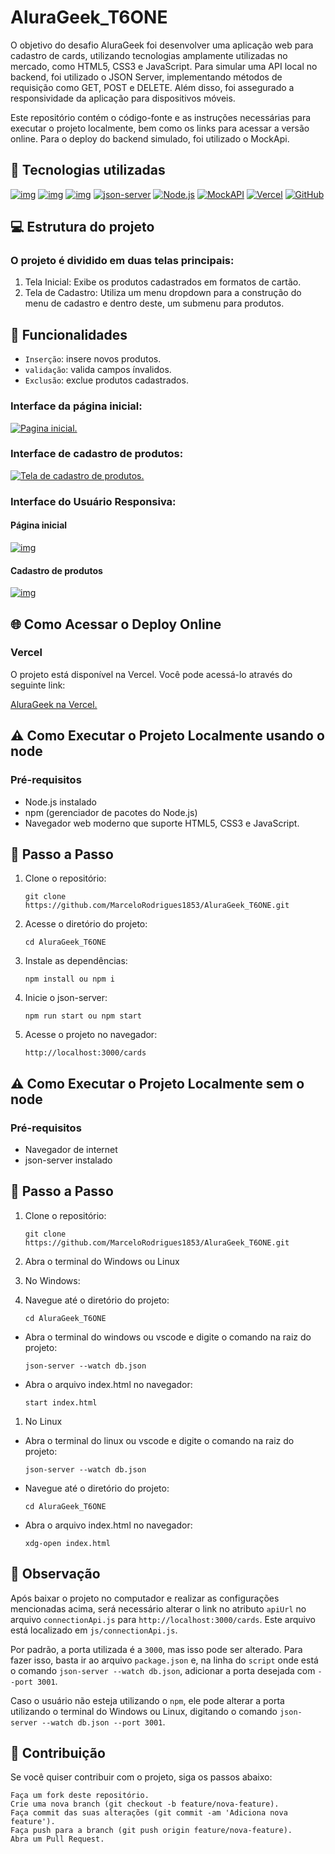 # AluraGeek_T6ONE



O objetivo do desafio AluraGeek foi desenvolver uma aplicação web para cadastro de cards, utilizando tecnologias amplamente utilizadas no mercado, como HTML5, CSS3 e JavaScript. Para simular uma API local no backend, foi utilizado o JSON Server, implementando métodos de requisição como GET, POST e DELETE. Além disso, foi assegurado a responsividade da aplicação para dispositivos móveis.

Este repositório contém o código-fonte e as instruções necessárias para executar o projeto localmente, bem como os links para acessar a versão online. Para o deploy do backend simulado, foi utilizado o MockApi.

## 💫 Tecnologias utilizadas



[![img](https://camo.githubusercontent.com/487750ccb0f88a2b1b386d03c6cbb1c1d2ebe0328b516a7334145784944d865b/68747470733a2f2f696d672e736869656c64732e696f2f62616467652f48544d4c352d6533346332363f7374796c653d666f722d7468652d6261646765266c6f676f3d68746d6c35266c6f676f436f6c6f723d7768697465)](https://camo.githubusercontent.com/487750ccb0f88a2b1b386d03c6cbb1c1d2ebe0328b516a7334145784944d865b/68747470733a2f2f696d672e736869656c64732e696f2f62616467652f48544d4c352d6533346332363f7374796c653d666f722d7468652d6261646765266c6f676f3d68746d6c35266c6f676f436f6c6f723d7768697465) [![img](https://camo.githubusercontent.com/e4cfd167f46f33b8cc87c691ed61d960a2485c03af54e39d43b10df56fed95a3/68747470733a2f2f696d672e736869656c64732e696f2f62616467652f435353332d3236346465343f7374796c653d666f722d7468652d6261646765266c6f676f3d63737333266c6f676f436f6c6f723d7768697465)](https://camo.githubusercontent.com/e4cfd167f46f33b8cc87c691ed61d960a2485c03af54e39d43b10df56fed95a3/68747470733a2f2f696d672e736869656c64732e696f2f62616467652f435353332d3236346465343f7374796c653d666f722d7468652d6261646765266c6f676f3d63737333266c6f676f436f6c6f723d7768697465) [![img](https://camo.githubusercontent.com/84372c7d2f1a7308844360ecad82d49b3f6cbc068a0c5e31aeea6ca5344b77ba/68747470733a2f2f696d672e736869656c64732e696f2f62616467652f4a6176615363726970742d4637444631453f7374796c653d666f722d7468652d6261646765266c6f676f3d6a617661736372697074266c6f676f436f6c6f723d626c61636b)](https://camo.githubusercontent.com/84372c7d2f1a7308844360ecad82d49b3f6cbc068a0c5e31aeea6ca5344b77ba/68747470733a2f2f696d672e736869656c64732e696f2f62616467652f4a6176615363726970742d4637444631453f7374796c653d666f722d7468652d6261646765266c6f676f3d6a617661736372697074266c6f676f436f6c6f723d626c61636b) [![json-server](https://camo.githubusercontent.com/e3e25afd2bbbe726ed810b09513f7353848880bad7fd7c304c0e5030f1d474e5/68747470733a2f2f696d672e736869656c64732e696f2f62616467652f6a736f6e2d2d7365727665722d3332333333303f7374796c653d666f722d7468652d6261646765266c6f676f3d6a736f6e266c6f676f436f6c6f723d7768697465)](https://camo.githubusercontent.com/e3e25afd2bbbe726ed810b09513f7353848880bad7fd7c304c0e5030f1d474e5/68747470733a2f2f696d672e736869656c64732e696f2f62616467652f6a736f6e2d2d7365727665722d3332333333303f7374796c653d666f722d7468652d6261646765266c6f676f3d6a736f6e266c6f676f436f6c6f723d7768697465) [![Node.js](https://camo.githubusercontent.com/120214a991a1685530820af492a02ab650163dbfda4d34c236d3bc6ef086de14/68747470733a2f2f696d672e736869656c64732e696f2f62616467652f4e6f64652e6a732d3333393933333f7374796c653d666f722d7468652d6261646765266c6f676f3d6e6f6465646f746a73266c6f676f436f6c6f723d7768697465)](https://camo.githubusercontent.com/120214a991a1685530820af492a02ab650163dbfda4d34c236d3bc6ef086de14/68747470733a2f2f696d672e736869656c64732e696f2f62616467652f4e6f64652e6a732d3333393933333f7374796c653d666f722d7468652d6261646765266c6f676f3d6e6f6465646f746a73266c6f676f436f6c6f723d7768697465) [![MockAPI](https://camo.githubusercontent.com/1bc02582963a3095cd11b39ca9a05d30802dd088af801e9bb879afeea9ba0298/68747470733a2f2f696d672e736869656c64732e696f2f62616467652f4d6f636b4150492d6666363962343f7374796c653d666f722d7468652d6261646765266c6f676f436f6c6f723d7768697465)](https://camo.githubusercontent.com/1bc02582963a3095cd11b39ca9a05d30802dd088af801e9bb879afeea9ba0298/68747470733a2f2f696d672e736869656c64732e696f2f62616467652f4d6f636b4150492d6666363962343f7374796c653d666f722d7468652d6261646765266c6f676f436f6c6f723d7768697465) [![Vercel](https://camo.githubusercontent.com/099f2ec73a69b674b7d554de71cefcd32e53662de0785cc8190eb7bfdaefad1c/68747470733a2f2f696d672e736869656c64732e696f2f62616467652f56657263656c2d3030303030303f7374796c653d666f722d7468652d6261646765266c6f676f3d76657263656c266c6f676f436f6c6f723d7768697465)](https://camo.githubusercontent.com/099f2ec73a69b674b7d554de71cefcd32e53662de0785cc8190eb7bfdaefad1c/68747470733a2f2f696d672e736869656c64732e696f2f62616467652f56657263656c2d3030303030303f7374796c653d666f722d7468652d6261646765266c6f676f3d76657263656c266c6f676f436f6c6f723d7768697465) [![GitHub](https://camo.githubusercontent.com/441c22ac4ad42a8be308642bdc23ee965e2c6359a26fea7a7c62ad11136ffc27/68747470733a2f2f696d672e736869656c64732e696f2f62616467652f47697448756225323050616765732d3232323232323f7374796c653d666f722d7468652d6261646765266c6f676f3d6769746875627061676573266c6f676f436f6c6f723d7768697465)](https://camo.githubusercontent.com/441c22ac4ad42a8be308642bdc23ee965e2c6359a26fea7a7c62ad11136ffc27/68747470733a2f2f696d672e736869656c64732e696f2f62616467652f47697448756225323050616765732d3232323232323f7374796c653d666f722d7468652d6261646765266c6f676f3d6769746875627061676573266c6f676f436f6c6f723d7768697465)

## 💻 Estrutura do projeto



### O projeto é dividido em duas telas principais:



1. Tela Inicial: Exibe os produtos cadastrados em formatos de cartão.
2. Tela de Cadastro: Utiliza um menu dropdown para a construção do menu de cadastro e dentro deste, um submenu para produtos.

## 🔨 Funcionalidades



- `Inserção`: insere novos produtos.
- `validação`: valida campos ínvalidos.
- `Exclusão`: exclue produtos cadastrados.

### Interface da página inicial:



[![Pagina inicial.](https://github.com/charlesbrcosta/Desafio-T6-One-AluraGeek/raw/main/assets/screenShot/paginaInicial.png)](https://github.com/charlesbrcosta/Desafio-T6-One-AluraGeek/blob/main/assets/screenShot/paginaInicial.png)

### Interface de cadastro de produtos:



[![Tela de cadastro de produtos.](https://github.com/charlesbrcosta/Desafio-T6-One-AluraGeek/raw/main/assets/screenShot/cadastro.png)](https://github.com/charlesbrcosta/Desafio-T6-One-AluraGeek/blob/main/assets/screenShot/cadastro.png)

### Interface do Usuário Responsiva:



#### Página inicial



[![img](https://github.com/charlesbrcosta/Desafio-T6-One-AluraGeek/raw/main/assets/screenShot/mobilePaginaInicial.png)](https://github.com/charlesbrcosta/Desafio-T6-One-AluraGeek/blob/main/assets/screenShot/mobilePaginaInicial.png)

#### Cadastro de produtos



[![img](https://github.com/charlesbrcosta/Desafio-T6-One-AluraGeek/raw/main/assets/screenShot/mobileCadastroProdutos.png)](https://github.com/charlesbrcosta/Desafio-T6-One-AluraGeek/blob/main/assets/screenShot/mobileCadastroProdutos.png)

## 🌐 Como Acessar o Deploy Online



### Vercel



O projeto está disponível na Vercel. Você pode acessá-lo através do seguinte link:

[AluraGeek na Vercel.]()



## ⚠️ Como Executar o Projeto Localmente usando o node



### Pré-requisitos



- Node.js instalado
- npm (gerenciador de pacotes do Node.js)
- Navegador web moderno que suporte HTML5, CSS3 e JavaScript.

## 📀 Passo a Passo



1. Clone o repositório:

   ```
   git clone https://github.com/MarceloRodrigues1853/AluraGeek_T6ONE.git
   ```

   

2. Acesse o diretório do projeto:

   ```
   cd AluraGeek_T6ONE
   ```

   

3. Instale as dependências:

   ```
   npm install ou npm i
   ```

   

4. Inicie o json-server:

   ```
   npm run start ou npm start
   ```

   

5. Acesse o projeto no navegador:

   ```
   http://localhost:3000/cards
   ```

   

## ⚠️ Como Executar o Projeto Localmente sem o node



### Pré-requisitos



- Navegador de internet
- json-server instalado

## 📀 Passo a Passo



1. Clone o repositório:

   ```
   git clone https://github.com/MarceloRodrigues1853/AluraGeek_T6ONE.git
   ```

   

2. Abra o terminal do Windows ou Linux

3. No Windows:

4. Navegue até o diretório do projeto:

   ```
   cd AluraGeek_T6ONE
   ```

   

- Abra o terminal do windows ou vscode e digite o comando na raiz do projeto:

  ```
  json-server --watch db.json
  ```

  

- Abra o arquivo index.html no navegador:

  ```
  start index.html
  ```

  

1. No Linux

- Abra o terminal do linux ou vscode e digite o comando na raiz do projeto:

  ```
  json-server --watch db.json
  ```

  

- Navegue até o diretório do projeto:

  ```
  cd AluraGeek_T6ONE
  ```

  

- Abra o arquivo index.html no navegador:

  ```
  xdg-open index.html
  ```

  

## 📝 Observação



Após baixar o projeto no computador e realizar as configurações mencionadas acima, será necessário alterar o link no atributo `apiUrl` no arquivo `connectionApi.js` para `http://localhost:3000/cards`. Este arquivo está localizado em `js/connectionApi.js`.

Por padrão, a porta utilizada é a `3000`, mas isso pode ser alterado. Para fazer isso, basta ir ao arquivo `package.json` e, na linha do `script` onde está o comando `json-server --watch db.json`, adicionar a porta desejada com `--port 3001`.

Caso o usuário não esteja utilizando o `npm`, ele pode alterar a porta utilizando o terminal do Windows ou Linux, digitando o comando `json-server --watch db.json --port 3001`.

## 🤝 Contribuição



Se você quiser contribuir com o projeto, siga os passos abaixo:

```
Faça um fork deste repositório.
Crie uma nova branch (git checkout -b feature/nova-feature).
Faça commit das suas alterações (git commit -am 'Adiciona nova feature').
Faça push para a branch (git push origin feature/nova-feature).
Abra um Pull Request.
```


